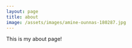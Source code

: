 ```yaml
---
layout: page
title: about
image: /assets/images/amine-ounnas-180287.jpg
---
```


This is my about page!
